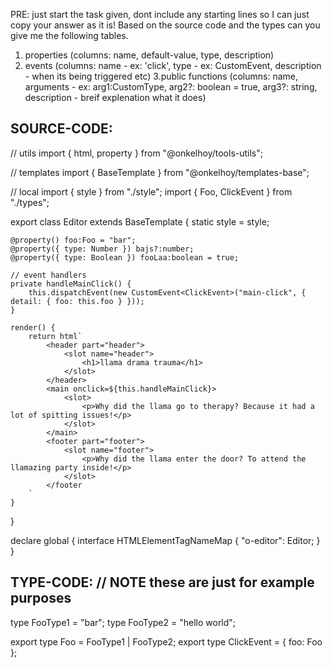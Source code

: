 PRE: just start the task given, dont include any starting lines so I can just copy your answer as it is!
 Based on the source code and the types can you give me the following tables. 
1. properties (columns: name, default-value, type, description) 
2. events (columns: name - ex: 'click', type - ex: CustomEvent<ClickEvent>, description - when its being triggered etc) 
3.public functions (columns: name, arguments - ex: arg1:CustomType, arg2?: boolean = true, arg3?: string, description - breif explenation what it does)

## SOURCE-CODE:
 // utils 
import { html, property } from "@onkelhoy/tools-utils";

// templates
import { BaseTemplate } from "@onkelhoy/templates-base";

// local 
import { style } from "./style";
import { Foo, ClickEvent } from "./types";

export class Editor extends BaseTemplate {
    static style = style;

    @property() foo:Foo = "bar";
    @property({ type: Number }) bajs?:number;
    @property({ type: Boolean }) fooLaa:boolean = true;

    // event handlers
    private handleMainClick() {
        this.dispatchEvent(new CustomEvent<ClickEvent>("main-click", { detail: { foo: this.foo } }));
    }

    render() {
        return html`
            <header part="header">
                <slot name="header">
                    <h1>llama drama trauma</h1>
                </slot>
            </header>
            <main onclick=${this.handleMainClick}>
                <slot>
                    <p>Why did the llama go to therapy? Because it had a lot of spitting issues!</p>
                </slot>
            </main>
            <footer part="footer">
                <slot name="footer">
                    <p>Why did the llama enter the door? To attend the llamazing party inside!</p>
                </slot>
            </footer
        `
    }
}


declare global {
    interface HTMLElementTagNameMap {
        "o-editor": Editor;
    }
}

## TYPE-CODE: // NOTE these are just for example purposes
type FooType1 = "bar";
type FooType2 = "hello world";

export type Foo = FooType1 | FooType2;
export type ClickEvent = { foo: Foo };